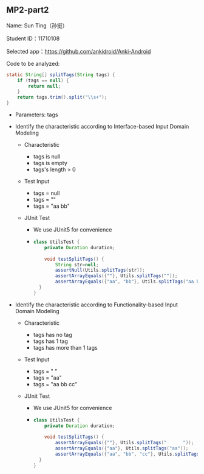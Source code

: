 ## MP2-part2

Name: Sun Ting（孙挺）

Student ID：11710108

Selected app：https://github.com/ankidroid/Anki-Android

Code to be analyzed: 

```java
static String[] splitTags(String tags) {
    if (tags == null) {
        return null;
    }
    return tags.trim().split("\\s+");
}
```

- Parameters: tags

- Identify the characteristic according to Interface-based Input Domain Modeling

  - Characteristic  

    - tags is null
    - tags is empty
    - tags's length > 0
    
  - Test Input
  
    - tags = null
    - tags = ""
    - tags = "aa bb"
  
  - JUnit Test

    - We use JUnit5 for convenience
  
    - ```java
      class UtilsTest {
          private Duration duration;
          
          void testSplitTags() {
              String str=null;
              assertNull(Utils.splitTags(str));
              assertArrayEquals({""}, Utils.splitTags(""));
              assertArrayEquals({"aa", "bb"}, Utils.splitTags("aa bb"));
        }
      }
      ```
    
    
  
- Identify the characteristic according to Functionality-based Input Domain Modeling  

  - Characteristic  

    - tags has no tag
    - tags has 1 tag
    - tags has more than 1 tags
    
  - Test Input
  
    - tags = "      "
    - tags = "aa"
    - tags = "aa bb cc"
  
  - JUnit Test

    - We use JUnit5 for convenience
  
    - ```java
      class UtilsTest {
          private Duration duration;
          
          void testSplitTags() { 
              assertArrayEquals({""}, Utils.splitTags("      "));
              assertArrayEquals({"aa"}, Utils.splitTags("aa"));
              assertArrayEquals({"aa", "bb", "cc"}, Utils.splitTags("aa bb cc"));
        }
      }
      ```
    
    













